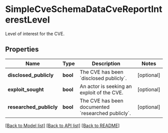 # SimpleCveSchemaDataCveReportInterestLevel

Level of interest for the CVE.

## Properties
Name | Type | Description | Notes
------------ | ------------- | ------------- | -------------
**disclosed_publicly** | **bool** | The CVE has been &#x60;disclosed publicly&#x60;. | [optional] 
**exploit_sought** | **bool** | An actor is seeking an exploit of the CVE. | [optional] 
**researched_publicly** | **bool** | The CVE has been documented &#x60;researched publicly&#x60;. | [optional] 

[[Back to Model list]](../README.md#documentation-for-models) [[Back to API list]](../README.md#documentation-for-api-endpoints) [[Back to README]](../README.md)



